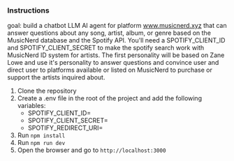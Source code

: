 ### Instructions

goal: build a chatbot LLM AI agent for platform www.musicnerd.xyz that can answer questions about any song, artist, album, or genre based on the MusicNerd database and the Spotify API. You'll need a SPOTIFY_CLIENT_ID and SPOTIFY_CLIENT_SECRET to make the spotify search work with MusicNerd ID system for artists. The first personality will be based on Zane Lowe and use it's personality to answer questions and convince user and direct user to platforms available or listed on MusicNerd to purchase or support the artists inquired about.

1. Clone the repository
2. Create a .env file in the root of the project and add the following variables:
    - SPOTIFY_CLIENT_ID=
    - SPOTIFY_CLIENT_SECRET=
    - SPOTIFY_REDIRECT_URI=
3. Run `npm install`
4. Run `npm run dev`
5. Open the browser and go to `http://localhost:3000`
